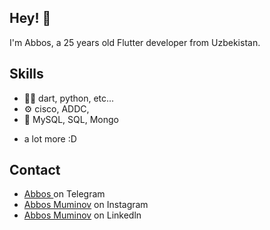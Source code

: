 ## Hey! 👋
I'm Abbos, a 25 years old Flutter developer from Uzbekistan.

## Skills
- 👨‍💻 dart, python, etc...
- ⚙️ cisco, ADDC,
- 💽 MySQL, SQL, Mongo
+ a lot more :D

## Contact
- [Abbos ](https://t.me/Abboss07M) on Telegram
- [Abbos Muminov](https://www.instagram.com/abboss07m) on Instagram
- [Abbos Muminov](https://www.linkedin.com/in/abbos-muminov-ab9333281) on Linkedln
